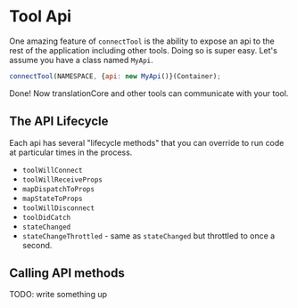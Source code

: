 # Tool Api

One amazing feature of `connectTool` is the ability to expose an api to the rest of the application including other tools.
Doing so is super easy. Let's assume you have a class named `MyApi`.

```js
connectTool(NAMESPACE, {api: new MyApi()}(Container);
```

Done! Now translationCore and other tools can communicate with your tool.

## The API Lifecycle

Each api has several "lifecycle methods" that you can override to run code at particular times in the process.

* `toolWillConnect`
* `toolWillReceiveProps`
* `mapDispatchToProps`
* `mapStateToProps`
* `toolWillDisconnect`
* `toolDidCatch`
* `stateChanged`
* `stateChangeThrottled` - same as `stateChanged` but throttled to once a second.


## Calling API methods

TODO: write something up
